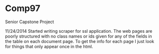 Comp97
======

Senior Capstone Project

11/24/2014
Started writing scraper for ssl application. The web pages are poorly
structured with no class names or ids given for any of the fields in 
the table on each document page. To get the info for each page I just
look for things that only appear once in the html.
